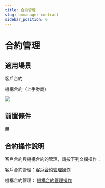 ```yaml
---
title: 合約管理
slug: bomanager-contract
sidebar_position: 0
---
```



# 合約管理

## 適用場景

客戶合約

機構合約（上手劵商）

<img src="/assets/EqjCbYlQroZDlFxR2NIcPBSYnsb.png"/>

## 前置條件

無

## 合約操作說明

客戶合約與機構合約的管理，請按下列文檔操作：

客戶合約管理：[客戶合約管理操作](/TNHdw5WjEi8pi1knbtqcEi6KnWe) 

機構合約管理：  [機構合約管理操作](/PgNgwUZLci87HPkPmSRcEfivnhf) 

